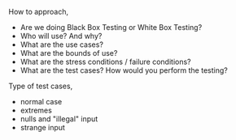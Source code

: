 How to approach,

- Are we doing Black Box Testing or White Box Testing?
- Who will use? And why?
- What are the use cases?
- What are the bounds of use?
- What are the stress conditions / failure conditions?
- What are the test cases? How would you perform the testing?


Type of test cases,

- normal case
- extremes
- nulls and "illegal" input
- strange input
